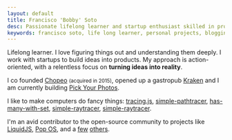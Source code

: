 ```yaml
---
layout: default
title: Francisco 'Bobby' Soto
desc: Passionate lifelong learner and startup enthusiast skilled in product development, personal projects, blogging, and open-source contributions.
keywords: francisco soto, life long learner, personal projects, blogging, poetry, computer programmer, open source contribution, about page
---
```


Lifelong learner. I love figuring things out and understanding them deeply. I
work with startups to build ideas into products. My approach is action-oriented,
with a relentless focus on **turning ideas into reality**.

I co founded <a target="_blank" href="https://web.archive.org/web/20141219064754/https://www.chopeo.mx/">Chopeo</a> <small>(acquired in 2015)</small>, opened up a gastropub <a target="_blank" href="https://www.instagram.com/krakenhmo">Kraken</a> and I am currently building <a target="_blank" href="https://pickyour.photos">Pick Your Photos</a>.

I like to make computers do fancy things: <a target="_blank" href="https://github.com/ebobby/tracing.js">tracing.js</a>, <a target="_blank" href="https://github.com/ebobby/simple-pathtracer">simple-pathtracer</a>, <a target="_blank" href="https://github.com/ebobby/has-many-with-set">has-many-with-set</a>, <a target="_blank" href="https://github.com/ebobby/simple-raytracer">simple-raytracer</a>, <a target="_blank" href="https://github.com/ebobby/simple-raytracer">simple-raytracer</a>.

I'm an avid contributor to the open-source community to projects like <a target="_blank" href="https://github.com/harttle/liquidjs/pulls?q=is%3Apr+author%3Aebobby+is%3Aclosed">LiquidJS</a>, <a target="_blank" href="https://github.com/pop-os/system76-power/pull/45">Pop OS</a>, and a <a target="_blank" href="https://github.com/casouri/tree-sitter-module/pull/27">few</a> <a target="_blank" href="https://github.com/emacs-lsp/lsp-java/pull/177">others</a>.
